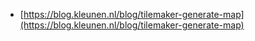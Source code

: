 - [https://blog.kleunen.nl/blog/tilemaker-generate-map](https://blog.kleunen.nl/blog/tilemaker-generate-map)
